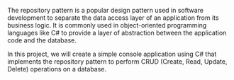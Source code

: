 The repository pattern is a popular design pattern used in software development to separate the data access layer of an application from its business logic. It is commonly used in object-oriented programming languages like C# to provide a layer of abstraction between the application code and the database.

In this project, we will create a simple console application using C# that implements the repository pattern to perform CRUD (Create, Read, Update, Delete) operations on a database.
